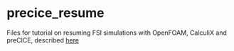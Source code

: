 # precice_resume
Files for tutorial on resuming FSI simulations with OpenFOAM, CalculiX and preCICE, described [here](https://pawel-lojek.medium.com/resuming-fsi-simulations-with-openfoam-calculix-896088861ae)
